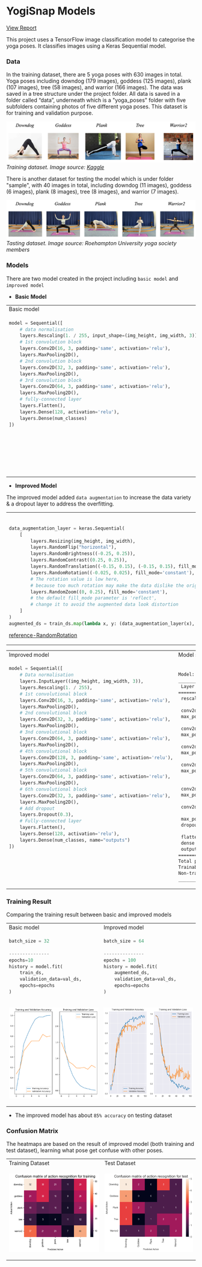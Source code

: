 # YogiSnap Models

[View Report](https://docs.google.com/document/d/10gte0gSkbcoHCYk1FDSM9F0Hn2DxJMd7-Y7U7IirwvE/edit?usp=sharing)

This project uses a TensorFlow image classification model to categorise the yoga poses. It classifies images using a
Keras Sequential model.

### Data

In the training dataset, there are 5 yoga poses with 630 images in total. Yoga poses including downdog (179 images),
goddess (125 images), plank (107 images), tree (58 images), and warrior (166 images). The data was saved in a
tree structure under the project folder. All data is saved in a folder called “data”, underneath which is a "yoga_poses"
folder with five subfolders containing photos of five different yoga poses. This dataset is for training and validation
purpose.

![training dataset sample](data/5yoga-poses-training-dataset.png)
*Training dataset. Image source: [Kaggle](https://www.kaggle.com/datasets/ujjwalchowdhury/yoga-pose-classification)*

There is another dataset for testing the model which is under folder "sample", with 40 images in total, including
downdog (11 images), goddess (6 images), plank (8 images), tree (8 images), and warrior (7 images).

![testing dataset smaple](data/5yoga-poses-test-dataset.png)
*Tasting dataset. Image source: Roehampton University yoga society members*

### Models

There are two model created in the project including `basic model` and `improved model`

- **Basic Model**

<table>
<tr>
<td>Basic model</td><td>Model summary</td>
</tr>
<tr>
<td valign="top">

```python
model = Sequential([
    # data normalisation
    layers.Rescaling(1. / 255, input_shape=(img_height, img_width, 3)),
    # 1st convolution block
    layers.Conv2D(16, 3, padding='same', activation='relu'),
    layers.MaxPooling2D(),
    # 2nd convolution block
    layers.Conv2D(32, 3, padding='same', activation='relu'),
    layers.MaxPooling2D(),
    # 3rd convolution block
    layers.Conv2D(64, 3, padding='same', activation='relu'),
    layers.MaxPooling2D(),
    # fully-connected layer
    layers.Flatten(),
    layers.Dense(128, activation='relu'),
    layers.Dense(num_classes)
])
```

</td>
<td>

```text
Model: "sequential"
_________________________________________________________________
 Layer (type)                   Output Shape             Param   
=================================================================
rescaling_1 (Rescaling)        (None, 180, 180, 3)       0         

conv2d (Conv2D)                (None, 180, 180, 16)      448                                                                       
max_pooling2d (MaxPooling2D)   (None, 90, 90, 16)        0

conv2d_1 (Conv2D)              (None, 90, 90, 32)        4640                                                                       
max_pooling2d_1 (MaxPooling2D) (None, 45, 45, 32)        0

conv2d_2 (Conv2D)              (None, 45, 45, 64)        18496    
max_pooling2d_2 (MaxPooling2D) (None, 22, 22, 64)        0

flatten (Flatten)              (None, 30976)             0

dense (Dense)                  (None, 128)               3965056

dense_1 (Dense)                (None, 5)                 645
=================================================================
Total params: 3,989,285
Trainable params: 3,989,285
Non-trainable params: 0
_________________________________________________________________

```

</td>
</tr>
</table>

- **Improved Model**

The improved model added `data augmentation` to increase the data variety & a dropout layer to address the overfitting.

<table>  
<tr valign="top">
<td>

```python

data_augmentation_layer = keras.Sequential(
    [
        layers.Resizing(img_height, img_width),
        layers.RandomFlip("horizontal"),
        layers.RandomBrightness((-0.25, 0.25)),
        layers.RandomContrast((0.25, 0.25)),
        layers.RandomTranslation((-0.15, 0.15), (-0.15, 0.15), fill_mode='constant'),
        layers.RandomRotation((-0.025, 0.025), fill_mode='constant'),
        # The rotation value is low here, 
        # because too much rotation may make the data dislike the original pose 
        layers.RandomZoom((0, 0.25), fill_mode='constant'),
        # the default fill_mode parameter is 'reflect', 
        # change it to avoid the augmented data look distortion 
    ]
)
augmented_ds = train_ds.map(lambda x, y: (data_augmentation_layer(x), y))
```
[reference-RandomRotation](https://www.tensorflow.org/api_docs/python/tf/keras/layers/RandomRotation)

</td>
<td>

![data augmentation](data/augmented-data.png)

</td>

</tr>
</table> 

<table>
<tr>
<td>Improved model</td><td>Model summary</td>
</tr>
<tr>
<td valign="top">

```python
model = Sequential([
    # Data normalisation
    layers.InputLayer((img_height, img_width, 3)),
    layers.Rescaling(1. / 255),
    # 1st convolutional block
    layers.Conv2D(16, 3, padding='same', activation='relu'),
    layers.MaxPooling2D(),
    # 2nd convolutional block
    layers.Conv2D(32, 3, padding='same', activation='relu'),
    layers.MaxPooling2D(),
    # 3nd convolutional block
    layers.Conv2D(64, 3, padding='same', activation='relu'),
    layers.MaxPooling2D(),
    # 4th convolutional block
    layers.Conv2D(128, 3, padding='same', activation='relu'),
    layers.MaxPooling2D(),
    # 5th convolutional block
    layers.Conv2D(64, 3, padding='same', activation='relu'),
    layers.MaxPooling2D(),
    # 6th convolutional block
    layers.Conv2D(32, 3, padding='same', activation='relu'),
    layers.MaxPooling2D(),
    # Add dropout
    layers.Dropout(0.3),
    # Fully-connected layer
    layers.Flatten(),
    layers.Dense(128, activation='relu'),
    layers.Dense(num_classes, name="outputs")
])
```

</td>
<td>

```text

Model: "sequential_1"
_________________________________________________________________
 Layer (type)                Output Shape              Param #   
=================================================================
 rescaling (Rescaling)           (None, 180, 180, 3)       0         
                                                                 
 conv2d (Conv2D)                 (None, 180, 180, 16)      448                                                                    
 max_pooling2d (MaxPooling2D)    (None, 90, 90, 16)        0         
 
 conv2d_1 (Conv2D)               (None, 90, 90, 32)        4640                                                                      
 max_pooling2d_1 (MaxPooling2D)  (None, 45, 45, 32)        0                                                                  
                                                                 
 conv2d_2 (Conv2D)               (None, 45, 45, 64)        18496                                                                    
 max_pooling2d_2 (MaxPooling2D)  (None, 22, 22, 64)        0                                                                     
                                                                 
 conv2d_3 (Conv2D)               (None, 22, 22, 128)       73856  
 max_pooling2d_3 (MaxPooling2D)  (None, 11, 11, 128)       0         
                                                             
                                                                 
 conv2d_4 (Conv2D)               (None, 11, 11, 64)        73792                                                                    
 max_pooling2d_4 (MaxPooling2D)  (None, 5, 5, 64)          0                                                    
                                                                 
 conv2d_5 (Conv2D)               (None, 5, 5, 32)          18464     
                                                                 
 max_pooling2d_5 (MaxPooling2D)  (None, 2, 2, 32)          0         
 dropout (Dropout)               (None, 2, 2, 32)          0         
                                                                 
 flatten (Flatten)               (None, 128)               0                                                                         
 dense (Dense)                   (None, 128)               16512                                                                    
 outputs (Dense)                 (None, 5)                 645                                                                      
=================================================================
Total params: 206,853
Trainable params: 206,853
Non-trainable params: 0                                                                                                             
_________________________________________________________________
```

</td>
</tr>
</table>

### Training Result

Comparing the training result between basic and improved models

<table>
<tr>
<td>Basic model </td><td>Improved model</td>
</tr>
<tr>
<td>

```python
batch_size = 32

---------------
epochs=10
history = model.fit(
    train_ds,
    validation_data=val_ds,
    epochs=epochs
)
```
</td>
<td>

```python
batch_size = 64

---------------
epochs = 100
history = model.fit(
    augmented_ds,
    validation_data=val_ds,
    epochs=epochs
)
```
</td>


</tr>
<tr>
<td>

![training result-basic model](data/training_result_basic_model_epoch10.png)
</td>
<td valign="top">

![training result-improved model](data/training_result_improved_model_epoch100.png)
</td>
</tr>
</table>

- The improved model  has about `85% accuracy` on testing dataset

### Confusion Matrix

The heatmaps are based on the result of improved model (both training and test dataset), learning what pose get confuse
with other poses.

<table>
<tr>
<td>Training Dataset</td><td>Test Dataset</td>
</tr>
<tr>
<td valign="top" >

![confusion_matrix-training dataset](data/confusion_matrix_training_dataset.png)
</td>
<td valign="top">

![confusion_matrix-test dataset](data/confusion_matrix_test_dataset.png)
</td>
</tr>
</table>
